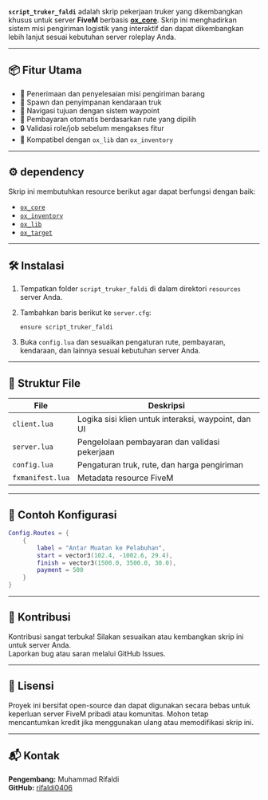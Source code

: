 **`script_truker_faldi`** adalah skrip pekerjaan truker yang dikembangkan khusus untuk server **FiveM** berbasis **[ox_core](https://github.com/overextended/ox_core)**. Skrip ini menghadirkan sistem misi pengiriman logistik yang interaktif dan dapat dikembangkan lebih lanjut sesuai kebutuhan server roleplay Anda.

---

## 📦 Fitur Utama

- 🔄 Penerimaan dan penyelesaian misi pengiriman barang
- 🚚 Spawn dan penyimpanan kendaraan truk
- 📍 Navigasi tujuan dengan sistem waypoint
- 💼 Pembayaran otomatis berdasarkan rute yang dipilih
- 🔒 Validasi role/job sebelum mengakses fitur
- 🧩 Kompatibel dengan `ox_lib` dan `ox_inventory`

---

## ⚙️ dependency

Skrip ini membutuhkan resource berikut agar dapat berfungsi dengan baik:

- [`ox_core`](https://github.com/overextended/ox_core)
- [`ox_inventory`](https://github.com/overextended/ox_inventory)
- [`ox_lib`](https://github.com/overextended/ox_lib)
- [`ox_target`](https://github.com/overextended/ox_target?tab=readme-ov-file)
 


---

## 🛠️ Instalasi

1. Tempatkan folder `script_truker_faldi` di dalam direktori `resources` server Anda.

2. Tambahkan baris berikut ke `server.cfg`:
   ```
   ensure script_truker_faldi
   ```

3. Buka `config.lua` dan sesuaikan pengaturan rute, pembayaran, kendaraan, dan lainnya sesuai kebutuhan server Anda.

---

## 🧾 Struktur File

| File            | Deskripsi                                                  |
|-----------------|------------------------------------------------------------|
| `client.lua`    | Logika sisi klien untuk interaksi, waypoint, dan UI        |
| `server.lua`    | Pengelolaan pembayaran dan validasi pekerjaan              |
| `config.lua`    | Pengaturan truk, rute, dan harga pengiriman                |
| `fxmanifest.lua`| Metadata resource FiveM                                    |

---

## 📌 Contoh Konfigurasi

```lua
Config.Routes = {
    {
        label = "Antar Muatan ke Pelabuhan",
        start = vector3(102.4, -1002.6, 29.4),
        finish = vector3(1500.0, 3500.0, 30.0),
        payment = 500
    }
}
```

---

## 🤝 Kontribusi

Kontribusi sangat terbuka! Silakan sesuaikan atau kembangkan skrip ini untuk server Anda.  
Laporkan bug atau saran melalui GitHub Issues.

---

## 📄 Lisensi

Proyek ini bersifat open-source dan dapat digunakan secara bebas untuk keperluan server FiveM pribadi atau komunitas. Mohon tetap mencantumkan kredit jika menggunakan ulang atau memodifikasi skrip ini.

---

## 📬 Kontak

**Pengembang:** Muhammad Rifaldi  
**GitHub:** [rifaldi0406](https://github.com/rifaldi0406)
